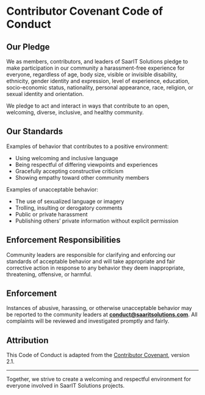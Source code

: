 # Contributor Covenant Code of Conduct

## Our Pledge

We as members, contributors, and leaders of SaarIT Solutions pledge to make participation in our community a harassment-free experience for everyone, regardless of age, body size, visible or invisible disability, ethnicity, gender identity and expression, level of experience, education, socio-economic status, nationality, personal appearance, race, religion, or sexual identity and orientation.

We pledge to act and interact in ways that contribute to an open, welcoming, diverse, inclusive, and healthy community.

## Our Standards

Examples of behavior that contributes to a positive environment:
- Using welcoming and inclusive language
- Being respectful of differing viewpoints and experiences
- Gracefully accepting constructive criticism
- Showing empathy toward other community members

Examples of unacceptable behavior:
- The use of sexualized language or imagery
- Trolling, insulting or derogatory comments
- Public or private harassment
- Publishing others’ private information without explicit permission

## Enforcement Responsibilities

Community leaders are responsible for clarifying and enforcing our standards of acceptable behavior and will take appropriate and fair corrective action in response to any behavior they deem inappropriate, threatening, offensive, or harmful.

## Enforcement

Instances of abusive, harassing, or otherwise unacceptable behavior may be reported to the community leaders at **conduct@saaritsolutions.com**. All complaints will be reviewed and investigated promptly and fairly.

## Attribution

This Code of Conduct is adapted from the [Contributor Covenant](https://www.contributor-covenant.org), version 2.1.

---

Together, we strive to create a welcoming and respectful environment for everyone involved in SaarIT Solutions projects.
